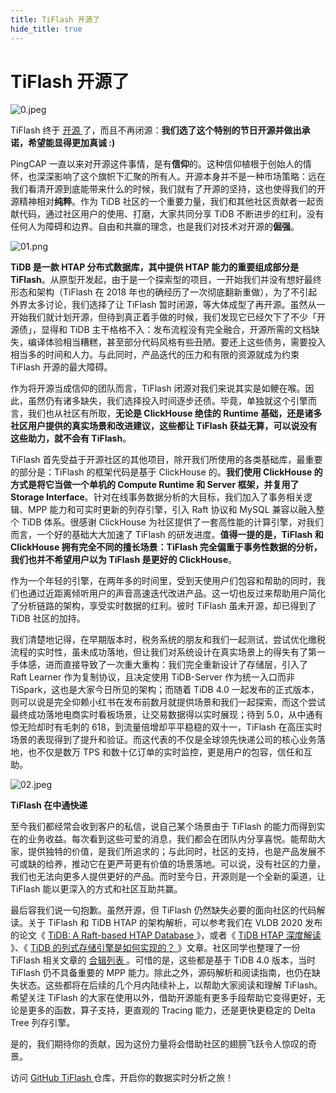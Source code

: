 ```yaml
---
title: TiFlash 开源了
hide_title: true
---
```


# TiFlash 开源了

![0.jpeg](https://img1.www.pingcap.com/prod/0_0d85512f2d.jpeg)

TiFlash 终于 [开源 ](https://github.com/pingcap/tiflash)了，而且不再闭源：**我们选了这个特别的节日开源并做出承诺，希望能显得更加真诚 :)**

PingCAP 一直以来对开源这件事情，是有**信仰**的。这种信仰植根于创始人的情怀，也深深影响了这个旗帜下汇聚的所有人。开源本身并不是一种市场策略：远在我们看清开源到底能带来什么的时候，我们就有了开源的坚持，这也使得我们的开源精神相对**纯粹**。作为 TiDB 社区的一个重要力量，我们和其他社区贡献者一起贡献代码，通过社区用户的使用、打磨，大家共同分享 TiDB 不断进步的红利，没有任何人为障碍和边界。自由和共赢的理念，也是我们对技术对开源的**倔强**。

![01.png](https://img1.www.pingcap.com/prod/01_39623260e8.png)

**TiDB 是一款 HTAP 分布式数据库，其中提供 HTAP 能力的重要组成部分是 TiFlash**。从原型开发起，由于是一个探索型的项目，一开始我们并没有想好最终形态和架构（TiFlash 在 2018 年也的确经历了一次彻底翻新重做），为了不引起外界太多讨论，我们选择了让 TiFlash 暂时闭源，等大体成型了再开源。虽然从一开始我们就计划开源，但待到真正着手做的时候，我们发现它已经欠下了不少「开源债」，显得和 TiDB 主干格格不入：发布流程没有完全融合，开源所需的文档缺失，编译体验相当糟糕，甚至部分代码风格有些丑陋。要还上这些债务，需要投入相当多的时间和人力。与此同时，产品迭代的压力和有限的资源就成为约束 TiFlash 开源的最大障碍。

作为将开源当成信仰的团队而言，TiFlash 闭源对我们来说其实是如鲠在喉。因此，虽然仍有诸多缺失，我们选择投入时间逐步还债。毕竟，单独就这个引擎而言，我们也从社区有所取，**无论是 ClickHouse 绝佳的 Runtime 基础，还是诸多社区用户提供的真实场景和改进建议，这些都让 TiFlash 获益无算，可以说没有这些助力，就不会有 TiFlash**。

TiFlash 首先受益于开源社区的其他项目，除开我们所使用的各类基础库，最重要的部分是：TiFlash 的框架代码是基于 ClickHouse 的。**我们使用 ClickHouse 的方式是将它当做一个单机的 Compute Runtime 和 Server 框架，并复用了 Storage Interface**。针对在线事务数据分析的大目标，我们加入了事务相关逻辑、MPP 能力和可实时更新的列存引擎，引入 Raft 协议和 MySQL 兼容以融入整个 TiDB 体系。很感谢 ClickHouse 为社区提供了一套高性能的计算引擎，对我们而言，一个好的基础大大加速了 TiFlash 的研发进度。**值得一提的是，TiFlash 和 ClickHouse 拥有完全不同的擅长场景：TiFlash 完全偏重于事务性数据的分析，我们也并不希望用户以为 TiFlash 是更好的 ClickHouse**。

作为一个年轻的引擎，在两年多的时间里，受到天使用户们包容和帮助的同时，我们也通过近距离倾听用户的声音高速迭代改进产品。这一切也反过来帮助用户简化了分析链路的架构，享受实时数据的红利。彼时 TiFlash 虽未开源，却已得到了 TiDB 社区的加持。

我们清楚地记得，在早期版本时，税务系统的朋友和我们一起测试，尝试优化缴税流程的实时性，虽未成功落地，但让我们对系统设计在真实场景上的得失有了第一手体感，进而直接导致了一次重大重构：我们完全重新设计了存储层，引入了 Raft Learner 作为复制协议，且决定使用 TiDB-Server 作为统一入口而非 TiSpark，这也是大家今日所见的架构；而随着 TiDB 4.0 一起发布的正式版本，则可以说是完全仰赖小红书在发布前数月就提供场景和我们一起探索，而这个尝试最终成功落地电商实时看板场景，让交易数据得以实时展现；待到 5.0，从中通有惊无险却时有毛刺的 618，到流量倍增却平平稳稳的双十一，TiFlash 在高压实时场景的表现得到了提升和验证。而这代表的不仅是全球领先快递公司的核心业务落地，也不仅是数万 TPS 和数十亿订单的实时监控，更是用户的包容，信任和互助。

![02.jpeg](https://img1.www.pingcap.com/prod/02_8af891c036.jpeg)

**TiFlash 在中通快递**

至今我们都经常会收到客户的私信，说自己某个场景由于 TiFlash 的能力而得到实在的业务收益。每次看到这些可爱的消息，我们都会在团队内分享喜悦。能帮助大家，提供独特的价值，是我们所追求的；与此同时，社区的支持，也是产品发展不可或缺的给养，推动它在更严苛更有价值的场景落地。可以说，没有社区的力量，我们也无法向更多人提供更好的产品。而时至今日，开源则是一个全新的渠道，让 TiFlash 能以更深入的方式和社区互助共赢。

最后容我们说一句抱歉。虽然开源，但 TiFlash 仍然缺失必要的面向社区的代码解读。关于 TiFlash 和 TiDB HTAP 的架构解析，可以参考我们在 VLDB 2020 发布的论文《 [TiDB: A Raft-based HTAP Database ](http://www.vldb.org/pvldb/vol13/p3072-huang.pdf)》，或者《 [TiDB HTAP 深度解读 ](https://zhuanlan.zhihu.com/p/205663113)》、《 [TiDB 的列式存储引擎是如何实现的？ ](https://pingcap.com/zh/blog/how-tidb-implements-columnar-storage-engine)》文章。社区同学也整理了一份 TiFlash 相关文章的 [合辑列表 ](https://asktug.com/t/topic/632816)。可惜的是，这些都是基于 TiDB 4.0 版本，当时 TiFlash 仍不具备重要的 MPP 能力。除此之外，源码解析和阅读指南，也仍在缺失状态。这些都将在后续的几个月内陆续补上，以帮助大家阅读和理解 TiFlash。希望关注 TiFlash 的大家在使用以外，借助开源能有更多手段帮助它变得更好，无论是更多的函数，算子支持，更直观的 Tracing 能力，还是更快更稳定的 Delta Tree 列存引擎。

是的，我们期待你的贡献，因为这份力量将会借助社区的翅膀飞跃令人惊叹的奇景。

访问 [GitHub TiFlash ](https://github.com/pingcap/tiflash)仓库，开启你的数据实时分析之旅！
